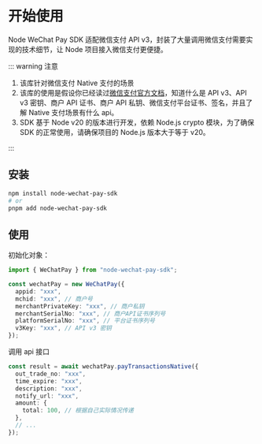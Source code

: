 # 开始使用

Node WeChat Pay SDK 适配微信支付 API v3，封装了大量调用微信支付需要实现的技术细节，让 Node 项目接入微信支付更便捷。

::: warning 注意

1. 该库针对微信支付 Native 支付的场景
2. 该库的使用是假设你已经读过[微信支付官方文档](https://pay.weixin.qq.com/)，知道什么是 API v3、API v3 密钥、商户 API 证书、商户 API 私钥、微信支付平台证书、签名，并且了解 Native 支付场景有什么 api。
3. SDK 基于 Node v20 的版本进行开发，依赖 Node.js crypto 模块，为了确保 SDK 的正常使用，请确保项目的 Node.js 版本大于等于 v20。

:::

## 安装

```bash
npm install node-wechat-pay-sdk
# or
pnpm add node-wechat-pay-sdk
```

## 使用

初始化对象：

```ts
import { WeChatPay } from "node-wechat-pay-sdk";

const wechatPay = new WeChatPay({
  appid: "xxx",
  mchid: "xxx", // 商户号
  merchantPrivateKey: "xxx", // 商户私钥
  merchantSerialNo: "xxx", // 商户API证书序列号
  platformSerialNo: "xxx", // 平台证书序列号
  v3Key: "xxx", // API v3 密钥
});
```

调用 api 接口

```ts
const result = await wechatPay.payTransactionsNative({
  out_trade_no: "xxx",
  time_expire: "xxx",
  description: "xxx",
  notify_url: "xxx",
  amount: {
    total: 100, // 根据自己实际情况传递
  },
  // ...
});
```
